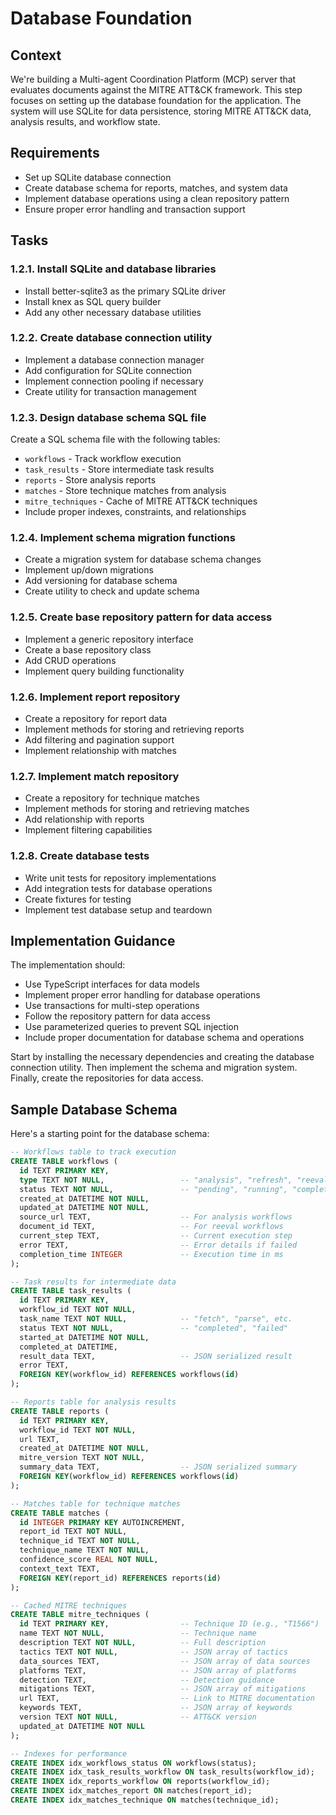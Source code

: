 # Database Foundation

## Context
We're building a Multi-agent Coordination Platform (MCP) server that evaluates documents against the MITRE ATT&CK framework. This step focuses on setting up the database foundation for the application. The system will use SQLite for data persistence, storing MITRE ATT&CK data, analysis results, and workflow state.

## Requirements
- Set up SQLite database connection
- Create database schema for reports, matches, and system data
- Implement database operations using a clean repository pattern
- Ensure proper error handling and transaction support

## Tasks

### 1.2.1. Install SQLite and database libraries
- Install better-sqlite3 as the primary SQLite driver
- Install knex as SQL query builder
- Add any other necessary database utilities

### 1.2.2. Create database connection utility
- Implement a database connection manager
- Add configuration for SQLite connection
- Implement connection pooling if necessary
- Create utility for transaction management

### 1.2.3. Design database schema SQL file
Create a SQL schema file with the following tables:
- `workflows` - Track workflow execution
- `task_results` - Store intermediate task results
- `reports` - Store analysis reports
- `matches` - Store technique matches from analysis
- `mitre_techniques` - Cache of MITRE ATT&CK techniques
- Include proper indexes, constraints, and relationships

### 1.2.4. Implement schema migration functions
- Create a migration system for database schema changes
- Implement up/down migrations
- Add versioning for database schema
- Create utility to check and update schema

### 1.2.5. Create base repository pattern for data access
- Implement a generic repository interface
- Create a base repository class
- Add CRUD operations
- Implement query building functionality

### 1.2.6. Implement report repository
- Create a repository for report data
- Implement methods for storing and retrieving reports
- Add filtering and pagination support
- Implement relationship with matches

### 1.2.7. Implement match repository
- Create a repository for technique matches
- Implement methods for storing and retrieving matches
- Add relationship with reports
- Implement filtering capabilities

### 1.2.8. Create database tests
- Write unit tests for repository implementations
- Add integration tests for database operations
- Create fixtures for testing
- Implement test database setup and teardown

## Implementation Guidance

The implementation should:
- Use TypeScript interfaces for data models
- Implement proper error handling for database operations
- Use transactions for multi-step operations
- Follow the repository pattern for data access
- Use parameterized queries to prevent SQL injection
- Include proper documentation for database schema and operations

Start by installing the necessary dependencies and creating the database connection utility. Then implement the schema and migration system. Finally, create the repositories for data access.

## Sample Database Schema

Here's a starting point for the database schema:

```sql
-- Workflows table to track execution
CREATE TABLE workflows (
  id TEXT PRIMARY KEY,
  type TEXT NOT NULL,                 -- "analysis", "refresh", "reeval"
  status TEXT NOT NULL,               -- "pending", "running", "completed", "failed"
  created_at DATETIME NOT NULL,
  updated_at DATETIME NOT NULL,
  source_url TEXT,                    -- For analysis workflows
  document_id TEXT,                   -- For reeval workflows
  current_step TEXT,                  -- Current execution step
  error TEXT,                         -- Error details if failed
  completion_time INTEGER             -- Execution time in ms
);

-- Task results for intermediate data
CREATE TABLE task_results (
  id TEXT PRIMARY KEY,
  workflow_id TEXT NOT NULL,
  task_name TEXT NOT NULL,            -- "fetch", "parse", etc.
  status TEXT NOT NULL,               -- "completed", "failed"
  started_at DATETIME NOT NULL,
  completed_at DATETIME,
  result_data TEXT,                   -- JSON serialized result
  error TEXT,
  FOREIGN KEY(workflow_id) REFERENCES workflows(id)
);

-- Reports table for analysis results
CREATE TABLE reports (
  id TEXT PRIMARY KEY,
  workflow_id TEXT NOT NULL,
  url TEXT,
  created_at DATETIME NOT NULL,
  mitre_version TEXT NOT NULL,
  summary_data TEXT,                  -- JSON serialized summary
  FOREIGN KEY(workflow_id) REFERENCES workflows(id)
);

-- Matches table for technique matches
CREATE TABLE matches (
  id INTEGER PRIMARY KEY AUTOINCREMENT,
  report_id TEXT NOT NULL,
  technique_id TEXT NOT NULL,
  technique_name TEXT NOT NULL,
  confidence_score REAL NOT NULL,
  context_text TEXT,
  FOREIGN KEY(report_id) REFERENCES reports(id)
);

-- Cached MITRE techniques
CREATE TABLE mitre_techniques (
  id TEXT PRIMARY KEY,                -- Technique ID (e.g., "T1566")
  name TEXT NOT NULL,                 -- Technique name
  description TEXT NOT NULL,          -- Full description
  tactics TEXT NOT NULL,              -- JSON array of tactics
  data_sources TEXT,                  -- JSON array of data sources
  platforms TEXT,                     -- JSON array of platforms
  detection TEXT,                     -- Detection guidance
  mitigations TEXT,                   -- JSON array of mitigations
  url TEXT,                           -- Link to MITRE documentation
  keywords TEXT,                      -- JSON array of keywords
  version TEXT NOT NULL,              -- ATT&CK version
  updated_at DATETIME NOT NULL
);

-- Indexes for performance
CREATE INDEX idx_workflows_status ON workflows(status);
CREATE INDEX idx_task_results_workflow ON task_results(workflow_id);
CREATE INDEX idx_reports_workflow ON reports(workflow_id);
CREATE INDEX idx_matches_report ON matches(report_id);
CREATE INDEX idx_matches_technique ON matches(technique_id);
```
